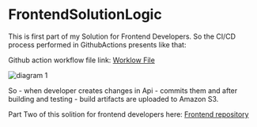 # FrontendSolutionLogic


This is first part of my Solution for Frontend Developers. So the CI/CD process performed in GithubActions presents like that:

Github action workflow file link: [Worklow File](https://github.com/danielduch212/FrontendSolutionLogic1/actions/runs/11957349300/workflow)

![diagram 1](https://github.com/user-attachments/assets/3df04cb2-a580-46cd-aab7-29e5e6e920de)

So - when developer creates changes in Api - commits them and after building and testing - build artifacts are uploaded to Amazon S3.

Part Two of this solition for frontend developers here: [Frontend repository](https://github.com/danielduch212/FrontendSolutionFront1)
